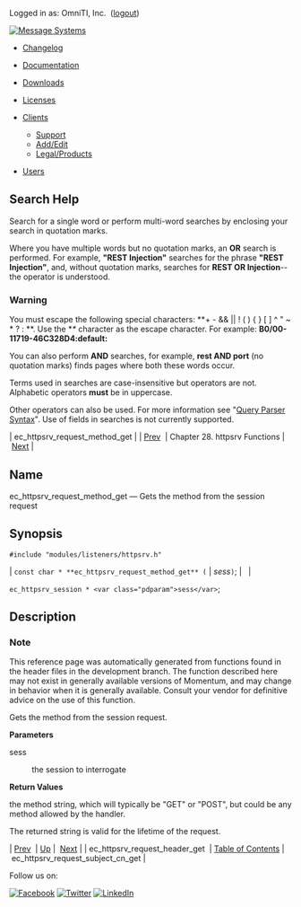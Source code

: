 Logged in as: OmniTI, Inc.  ([logout](https://support.messagesystems.com/logout.php))

[![Message Systems](https://support.messagesystems.com/images/ms-white205.png)](https://support.messagesystems.com/start.php) 

*   [Changelog](https://support.messagesystems.com/start.php?show=changelog)
*   [Documentation](https://support.messagesystems.com/docs/)
*   [Downloads](https://support.messagesystems.com/start.php)

*   [Licenses](https://support.messagesystems.com/license_summary.php)
*   <a href="">Clients</a>
    *   [Support](https://support.messagesystems.com/cs.php)
    *   [Add/Edit](https://support.messagesystems.com/edit_client.php)
    *   [Legal/Products](https://support.messagesystems.com/edit_products.php)
*   [Users](https://support.messagesystems.com/edit_customer.php)

## Search Help

Search for a single word or perform multi-word searches by enclosing your search in quotation marks.

Where you have multiple words but no quotation marks, an **OR** search is performed. For example, **"REST Injection"** searches for the phrase **"REST Injection"**, and, without quotation marks, searches for **REST OR Injection**--the operator is understood.

### Warning

You must escape the following special characters: **+ - && || ! ( ) { } [ ] ^ " ~ * ? : \**. Use the **\** character as the escape character. For example: **B0/00-11719-46C328D4\:default\:**

You can also perform **AND** searches, for example, **rest AND port** (no quotation marks) finds pages where both these words occur.

Terms used in searches are case-insensitive but operators are not. Alphabetic operators **must** be in uppercase.

Other operators can also be used. For more information see "[Query Parser Syntax](https://lucene.apache.org/core/old_versioned_docs/versions/3_0_0/queryparsersyntax.html)". Use of fields in searches is not currently supported.

| ec_httpsrv_request_method_get |
| [Prev](apis.ec_httpsrv_request_header_get.php)  | Chapter 28. httpsrv Functions |  [Next](apis.ec_httpsrv_request_subject_cn_get.php) |

<a name="apis.ec_httpsrv_request_method_get"></a>
## Name

ec_httpsrv_request_method_get — Gets the method from the session request

## Synopsis

`#include "modules/listeners/httpsrv.h"`

| `const char * **ec_httpsrv_request_method_get** (` | <var class="pdparam">sess</var>`)`; |   |

`ec_httpsrv_session * <var class="pdparam">sess</var>`;<a name="idp25422768"></a>
## Description

### Note

This reference page was automatically generated from functions found in the header files in the development branch. The function described here may not exist in generally available versions of Momentum, and may change in behavior when it is generally available. Consult your vendor for definitive advice on the use of this function.

Gets the method from the session request.

**Parameters**

<dl class="variablelist">

<dt>sess</dt>

<dd>

the session to interrogate

</dd>

</dl>

**Return Values**

the method string, which will typically be "GET" or "POST", but could be any method allowed by the handler.

The returned string is valid for the lifetime of the request.

| [Prev](apis.ec_httpsrv_request_header_get.php)  | [Up](httpsrv.php) |  [Next](apis.ec_httpsrv_request_subject_cn_get.php) |
| ec_httpsrv_request_header_get  | [Table of Contents](index.php) |  ec_httpsrv_request_subject_cn_get |

Follow us on:

[![Facebook](https://support.messagesystems.com/images/icon-facebook.png)](http://www.facebook.com/messagesystems) [![Twitter](https://support.messagesystems.com/images/icon-twitter.png)](http://twitter.com/#!/MessageSystems) [![LinkedIn](https://support.messagesystems.com/images/icon-linkedin.png)](http://www.linkedin.com/company/message-systems)